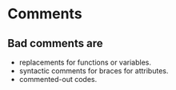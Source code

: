# Comments

## Bad comments are
*   replacements for functions or variables.
*   syntactic comments for braces for attributes.
*   commented-out codes.
